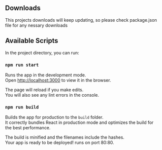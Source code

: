 
## Downloads

This projects downloads will keep updating, so please check package.json file for any nessary downloads

## Available Scripts

In the project directory, you can run:

### `npm run start`

Runs the app in the development mode.<br />
Open [http://localhost:3000](http://localhost:1234) to view it in the browser.

The page will reload if you make edits.<br />
You will also see any lint errors in the console.


### `npm run build`

Builds the app for production to the `build` folder.<br />
It correctly bundles React in production mode and optimizes the build for the best performance.

The build is minified and the filenames include the hashes.<br />
Your app is ready to be deployed!
runs on port 80:80.


